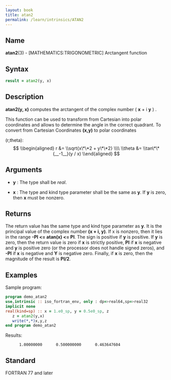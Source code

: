 ```yaml
---
layout: book
title: atan2
permalink: /learn/intrinsics/ATAN2
---
```

## __Name__

__atan2__(3) - \[MATHEMATICS:TRIGONOMETRIC\] Arctangent function

## __Syntax__
```fortran
result = atan2(y, x)
```
## __Description__

__atan2(y, x)__ computes the arctangent of the complex number
( __x__ + i __y__ ) .

This function can be used to transform from Cartesian into polar
coordinates and allows to determine the angle in the correct quadrant.
To convert from Cartesian Coordinates __(x,y)__ to polar coordinates

(r,theta): $$ \\begin{aligned} r &= \\sqrt{x\*\*2 + y\*\*2} \\\\ \\theta
&= \\tan\*\*{__-1__}(y / x) \\end{aligned} $$

## __Arguments__

  - __y__
    : The type shall be _real_.

  - __x__
    : The type and kind type parameter shall be the same as __y__. If __y__ is
    zero, then __x__ must be nonzero.

## __Returns__

The return value has the same type and kind type parameter as __y__. It is
the principal value of the complex number __(x + i, y)__. If x is nonzero,
then it lies in the range __-PI \<= atan(x) \<= PI__. The sign is
positive if __y__ is positive. If __y__ is zero, then the return value is zero
if __x__ is strictly positive, __PI__ if __x__ is negative and __y__ is positive zero
(or the processor does not handle signed zeros), and __-PI__ if __x__ is
negative and __Y__ is negative zero. Finally, if __x__ is zero, then the
magnitude of the result is __PI/2__.

## __Examples__

Sample program:

```fortran
program demo_atan2
use,intrinsic :: iso_fortran_env, only : dp=>real64,sp=>real32
implicit none
real(kind=sp) :: x = 1.e0_sp, y = 0.5e0_sp, z
   z = atan2(y,x)
   write(*,*)x,y,z
end program demo_atan2
```
Results:
```text
      1.00000000      0.500000000      0.463647604    
```

## __Standard__

FORTRAN 77 and later
